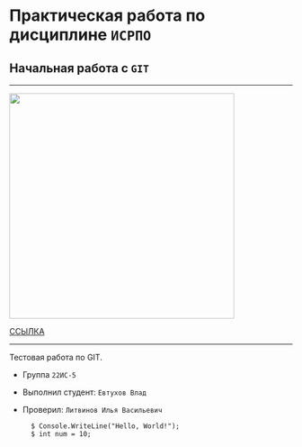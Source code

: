 # Практическая работа по дисциплине ``ИСРПО``

## Начальная работа с ``GIT``

-----

<p aling="center"><img src="https://www.meme-arsenal.com/memes/81ec5f92fd25491255613becfdb8b0e1.jpg" width="400"></p>

<p><a href="https://www.youtube.com/watch?v=HEXWRTEbj1I">ССЫЛКА</a></p>

-----

Тестовая работа по GIT.

* Группа ``22ИС-5``
* Выполнил студент: ``Евтухов Влад``
* Проверил: ``Литвинов Илья Васильевич``

        $ Console.WriteLine("Hello, World!");
        $ int num = 10;